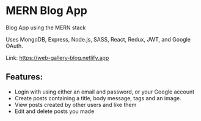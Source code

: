 # MERN Blog App
Blog App using the MERN stack 

Uses MongoDB, Express, Node.js, SASS, React, Redux, JWT, and Google OAuth.

Link: https://web-gallery-blog.netlify.app

## Features:
- Login with using either an email and password, or your Google account
- Create posts containing a title, body message, tags and an image.
- View posts created by other users and like them
- Edit and delete posts you made
